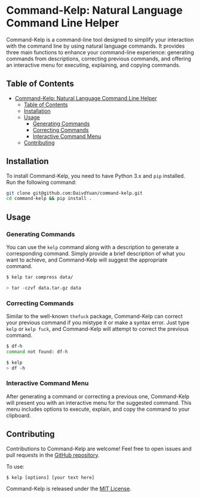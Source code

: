 # Command-Kelp: Natural Language Command Line Helper

Command-Kelp is a command-line tool designed to simplify your interaction with the command line by using natural language commands. It provides three main functions to enhance your command-line experience: generating commands from descriptions, correcting previous commands, and offering an interactive menu for executing, explaining, and copying commands.

## Table of Contents

- [Command-Kelp: Natural Language Command Line Helper](#command-kelp-natural-language-command-line-helper)
  - [Table of Contents](#table-of-contents)
  - [Installation](#installation)
  - [Usage](#usage)
    - [Generating Commands](#generating-commands)
    - [Correcting Commands](#correcting-commands)
    - [Interactive Command Menu](#interactive-command-menu)
  - [Contributing](#contributing)

## Installation

To install Command-Kelp, you need to have Python 3.x and `pip` installed. Run the following command:

```bash
git clone git@github.com:DaivdYuan/command-kelp.git
cd command-kelp && pip install .
```

## Usage

### Generating Commands

You can use the `kelp` command along with a description to generate a corresponding command. Simply provide a brief description of what you want to achieve, and Command-Kelp will suggest the appropriate command.

```bash
$ kelp tar compress data/

> tar -czvf data.tar.gz data 
```

### Correcting Commands

Similar to the well-known `thefuck` package, Command-Kelp can correct your previous command if you mistype it or make a syntax error. Just type `kelp` or `kelp fuck`, and Command-Kelp will attempt to correct the previous command.

```bash
$ df-h
command not found: df-h

$ kelp
> df -h

```

### Interactive Command Menu

After generating a command or correcting a previous one, Command-Kelp will present you with an interactive menu for the suggested command. This menu includes options to execute, explain, and copy the command to your clipboard.

## Contributing

Contributions to Command-Kelp are welcome! Feel free to open issues and pull requests in the [GitHub repository](https://github.com/DaivdYuan/command-kelp).

To use:
<pre><code>$ kelp [options] [your text here]</pre></code>

Command-Kelp is released under the [MIT License](https://opensource.org/licenses/MIT).